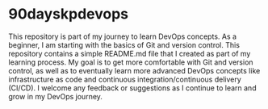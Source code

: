 # 90dayskpdevops
This repository is part of my journey to learn DevOps concepts. As a beginner, I am starting with the basics of Git and version control. This repository contains a simple README.md file that I created as part of my learning process. My goal is to get more comfortable with Git and version control, as well as to eventually learn more advanced DevOps concepts like infrastructure as code and continuous integration/continuous delivery (CI/CD). I welcome any feedback or suggestions as I continue to learn and grow in my DevOps journey.
